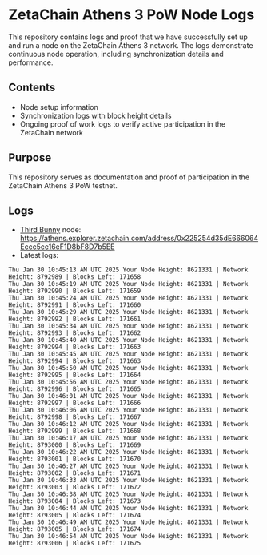 # ZetaChain Athens 3 PoW Node Logs
This repository contains logs and proof that we have successfully set up and run a node on the ZetaChain Athens 3 network. The logs demonstrate continuous node operation, including synchronization details and performance.

## Contents
- Node setup information
- Synchronization logs with block height details
- Ongoing proof of work logs to verify active participation in the ZetaChain network

## Purpose
This repository serves as documentation and proof of participation in the ZetaChain Athens 3 PoW testnet.

## Logs

- [Third Bunny](https://thirdbunny.xyz/) node: https://athens.explorer.zetachain.com/address/0x225254d35dE666064Eccc5ce16eF1D8bF8D7b5EE
- Latest logs:
```
Thu Jan 30 10:45:13 AM UTC 2025 Your Node Height: 8621331 | Network Height: 8792989 | Blocks Left: 171658
Thu Jan 30 10:45:19 AM UTC 2025 Your Node Height: 8621331 | Network Height: 8792990 | Blocks Left: 171659
Thu Jan 30 10:45:24 AM UTC 2025 Your Node Height: 8621331 | Network Height: 8792991 | Blocks Left: 171660
Thu Jan 30 10:45:29 AM UTC 2025 Your Node Height: 8621331 | Network Height: 8792992 | Blocks Left: 171661
Thu Jan 30 10:45:34 AM UTC 2025 Your Node Height: 8621331 | Network Height: 8792993 | Blocks Left: 171662
Thu Jan 30 10:45:40 AM UTC 2025 Your Node Height: 8621331 | Network Height: 8792994 | Blocks Left: 171663
Thu Jan 30 10:45:45 AM UTC 2025 Your Node Height: 8621331 | Network Height: 8792994 | Blocks Left: 171663
Thu Jan 30 10:45:50 AM UTC 2025 Your Node Height: 8621331 | Network Height: 8792995 | Blocks Left: 171664
Thu Jan 30 10:45:56 AM UTC 2025 Your Node Height: 8621331 | Network Height: 8792996 | Blocks Left: 171665
Thu Jan 30 10:46:01 AM UTC 2025 Your Node Height: 8621331 | Network Height: 8792997 | Blocks Left: 171666
Thu Jan 30 10:46:06 AM UTC 2025 Your Node Height: 8621331 | Network Height: 8792998 | Blocks Left: 171667
Thu Jan 30 10:46:12 AM UTC 2025 Your Node Height: 8621331 | Network Height: 8792999 | Blocks Left: 171668
Thu Jan 30 10:46:17 AM UTC 2025 Your Node Height: 8621331 | Network Height: 8793000 | Blocks Left: 171669
Thu Jan 30 10:46:22 AM UTC 2025 Your Node Height: 8621331 | Network Height: 8793001 | Blocks Left: 171670
Thu Jan 30 10:46:27 AM UTC 2025 Your Node Height: 8621331 | Network Height: 8793002 | Blocks Left: 171671
Thu Jan 30 10:46:33 AM UTC 2025 Your Node Height: 8621331 | Network Height: 8793003 | Blocks Left: 171672
Thu Jan 30 10:46:38 AM UTC 2025 Your Node Height: 8621331 | Network Height: 8793004 | Blocks Left: 171673
Thu Jan 30 10:46:44 AM UTC 2025 Your Node Height: 8621331 | Network Height: 8793005 | Blocks Left: 171674
Thu Jan 30 10:46:49 AM UTC 2025 Your Node Height: 8621331 | Network Height: 8793005 | Blocks Left: 171674
Thu Jan 30 10:46:54 AM UTC 2025 Your Node Height: 8621331 | Network Height: 8793006 | Blocks Left: 171675
```
